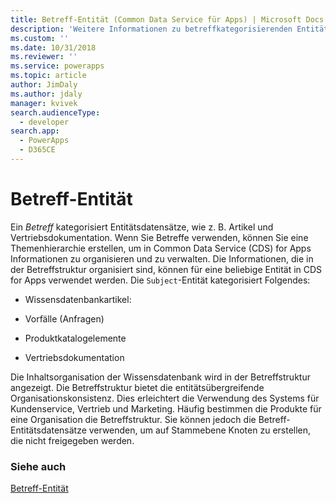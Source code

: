 ```yaml
---
title: Betreff-Entität (Common Data Service für Apps) | Microsoft Docs
description: 'Weitere Informationen zu betreffkategorisierenden Entitätsdatensätzen in PowerApps, z. B. Artikel und Vertriebsdokumentation. Wenn Sie Betreffe verwenden, können Sie eine Themenhierarchie erstellen, um Informationen zu organisieren und zu verwalten.'
ms.custom: ''
ms.date: 10/31/2018
ms.reviewer: ''
ms.service: powerapps
ms.topic: article
author: JimDaly
ms.author: jdaly
manager: kvivek
search.audienceType:
  - developer
search.app:
  - PowerApps
  - D365CE
---
```

# <a name="subject-entity"></a>Betreff-Entität

Ein *Betreff* kategorisiert Entitätsdatensätze, wie z. B. Artikel und Vertriebsdokumentation. Wenn Sie Betreffe verwenden, können Sie eine Themenhierarchie erstellen, um in Common Data Service (CDS) for Apps Informationen zu organisieren und zu verwalten. Die Informationen, die in der Betreffstruktur organisiert sind, können für eine beliebige Entität in CDS for Apps verwendet werden. Die `Subject`-Entität kategorisiert Folgendes:  
  
- Wissensdatenbankartikel:  
  
- Vorfälle (Anfragen)  
  
- Produktkatalogelemente  
  
- Vertriebsdokumentation  
  
Die Inhaltsorganisation der Wissensdatenbank wird in der Betreffstruktur angezeigt. Die Betreffstruktur bietet die entitätsübergreifende Organisationskonsistenz. Dies erleichtert die Verwendung des Systems für Kundenservice, Vertrieb und Marketing. Häufig bestimmen die Produkte für eine Organisation die Betreffstruktur. Sie können jedoch die Betreff-Entitätsdatensätze verwenden, um auf Stammebene Knoten zu erstellen, die nicht freigegeben werden.  
  
### <a name="see-also"></a>Siehe auch  
 [Betreff-Entität](reference/entities/subject.md) 
 